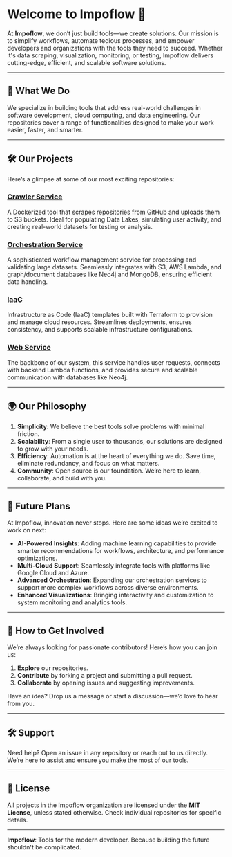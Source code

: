 # Welcome to **Impoflow** 🚀  

At **Impoflow**, we don’t just build tools—we create solutions. Our mission is to simplify workflows, automate tedious processes, and empower developers and organizations with the tools they need to succeed. Whether it's data scraping, visualization, monitoring, or testing, Impoflow delivers cutting-edge, efficient, and scalable software solutions.  

---

## 🌟 What We Do  

We specialize in building tools that address real-world challenges in software development, cloud computing, and data engineering. Our repositories cover a range of functionalities designed to make your work easier, faster, and smarter.  

---

## 🛠️ Our Projects  

Here’s a glimpse at some of our most exciting repositories:

### **[Crawler Service](https://github.com/impoflow/github-scrapper)**  
A Dockerized tool that scrapes repositories from GitHub and uploads them to S3 buckets. Ideal for populating Data Lakes, simulating user activity, and creating real-world datasets for testing or analysis.

### **[Orchestration Service](https://github.com/impoflow/mage)**  
A sophisticated workflow management service for processing and validating large datasets. Seamlessly integrates with S3, AWS Lambda, and graph/document databases like Neo4j and MongoDB, ensuring efficient data handling.

### **[IaaC](https://github.com/impoflow/terraform)**  
Infrastructure as Code (IaaC) templates built with Terraform to provision and manage cloud resources. Streamlines deployments, ensures consistency, and supports scalable infrastructure configurations.

### **[Web Service](https://github.com/impoflow/webservice)**  
The backbone of our system, this service handles user requests, connects with backend Lambda functions, and provides secure and scalable communication with databases like Neo4j.

---

## 🌍 Our Philosophy  

1. **Simplicity**: We believe the best tools solve problems with minimal friction.  
2. **Scalability**: From a single user to thousands, our solutions are designed to grow with your needs.  
3. **Efficiency**: Automation is at the heart of everything we do. Save time, eliminate redundancy, and focus on what matters.  
4. **Community**: Open source is our foundation. We’re here to learn, collaborate, and build with you.

---

## 🚀 Future Plans  

At Impoflow, innovation never stops. Here are some ideas we’re excited to work on next:  

- **AI-Powered Insights**: Adding machine learning capabilities to provide smarter recommendations for workflows, architecture, and performance optimizations.  
- **Multi-Cloud Support**: Seamlessly integrate tools with platforms like Google Cloud and Azure.  
- **Advanced Orchestration**: Expanding our orchestration services to support more complex workflows across diverse environments.  
- **Enhanced Visualizations**: Bringing interactivity and customization to system monitoring and analytics tools.  

---

## 🤝 How to Get Involved  

We’re always looking for passionate contributors! Here’s how you can join us:  
1. **Explore** our repositories.  
2. **Contribute** by forking a project and submitting a pull request.  
3. **Collaborate** by opening issues and suggesting improvements.  

Have an idea? Drop us a message or start a discussion—we’d love to hear from you.  

---

## 🛠 Support  

Need help? Open an issue in any repository or reach out to us directly. We’re here to assist and ensure you make the most of our tools.  

---

## 🎯 License  

All projects in the Impoflow organization are licensed under the **MIT License**, unless stated otherwise. Check individual repositories for specific details.  

---

**Impoflow**: Tools for the modern developer. Because building the future shouldn't be complicated.  
